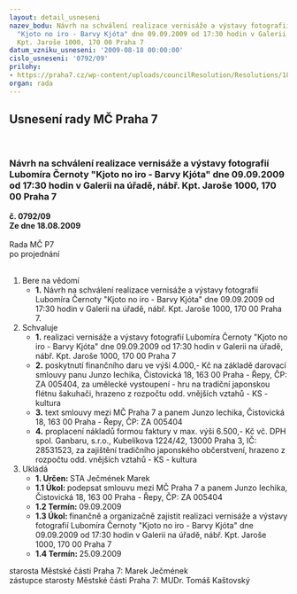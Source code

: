 ```yaml
---
layout: detail_usneseni
nazev_bodu: Návrh na schválení realizace vernisáže a výstavy fotografií Lubomíra Černoty
  "Kjoto no iro - Barvy Kjóta" dne 09.09.2009 od 17:30 hodin v Galerii na úřadě, nábř.
  Kpt. Jaroše 1000, 170 00 Praha 7
datum_vzniku_usneseni: '2009-08-18 00:00:00'
cislo_usneseni: '0792/09'
prilohy:
- https://praha7.cz/wp-content/uploads/councilResolution/Resolutions/18623/40-s22_-_c%c3%adslerov%c3%a1_-_vernis%c3%a1%c5%be_09.09.09.doc
organ: rada
---
```

<div id="ucUsn_pList" class="usn">
	<span><h2>Usnesení rady MČ Praha 7 </h2>
<br></span><div class="standBody">
<span><h3>Návrh na schválení realizace vernisáže a výstavy fotografií Lubomíra Černoty "Kjoto no iro - Barvy Kjóta" dne 09.09.2009 od 17:30 hodin v Galerii na úřadě, nábř. Kpt. Jaroše 1000, 170 00 Praha 7</h3></span><div class="center">
		<strong>č. 0792/09</strong><br>
	</div>
<div class="center">
		<strong>Ze dne 18.08.2009</strong><br><br>
	</div>Rada MČ P7<br> po projednání<br><br><ol>
<li>Bere na vědomí<ul><li>
<strong>1.</strong> Návrh na schválení realizace vernisáže a výstavy fotografií Lubomíra Černoty "Kjoto no iro - Barvy Kjóta" dne 09.09.2009 od 17:30 hodin v Galerii na úřadě, nábř. Kpt. Jaroše 1000, 170 00 Praha 7.</li></ul>
</li>
<li>Schvaluje<ul>
<li>
<strong>1.</strong> realizaci vernisáže a výstavy fotografií Lubomíra Černoty "Kjoto no iro - Barvy Kjóta" dne 09.09.2009 od 17:30 hodin v Galerii na úřadě, nábř. Kpt. Jaroše 1000, 170 00 Praha 7</li>
<li>
<strong>2.</strong> poskytnutí finančního daru ve výši 4.000,- Kč na základě darovací smlouvy panu Junzo Iechika, Čistovická 18, 163 00 Praha - Řepy, ČP: ZA 005404,  za  umělecké vystoupení - hru na tradiční japonskou flétnu šakuhači, hrazeno z rozpočtu odd. vnějších vztahů - KS - kultura</li>
<li>
<strong>3.</strong> text smlouvy mezi MČ Praha 7 a panem Junzo Iechika, Čistovická 18, 163 00 Praha - Řepy, ČP: ZA 005404</li>
<li>
<strong>4.</strong> proplacení nákladů formou faktury v max. výši 6.500,- Kč vč. DPH spol. Ganbaru, s.r.o., Kubelíkova 1224/42, 13000 Praha 3, IČ: 28531523, za zajištění tradičního japonského občerstvení, hrazeno z rozpočtu odd. vnějších vztahů - KS - kultura </li>
</ul>
</li>
<li>Ukládá<ul>
<li>
<strong>1. Určen: </strong>STA Ječmének Marek</li>
<li>
<strong>1.1 Úkol: </strong>podepsat smlouvu mezi MČ Praha 7 a panem Junzo Iechika, Čistovická 18, 163 00 Praha - Řepy, ČP: ZA 005404</li>
<li>
<strong>1.2 Termín: </strong>09.09.2009</li>
<li>
<strong>1.3 Úkol: </strong>finančně a organizačně zajistit realizaci vernisáže a výstavy fotografií Lubomíra Černoty "Kjoto no iro - Barvy Kjóta" dne 09.09.2009 od 17:30 hodin v Galerii na úřadě, nábř. Kpt. Jaroše 1000, 170 00 Praha 7</li>
<li>
<strong>1.4 Termín: </strong>25.09.2009</li>
</ul>
</li>
</ol>starosta Městské části Praha 7: Marek Ječmének<br>zástupce starosty Městské části Praha 7: MUDr. Tomáš Kaštovský 
</div>
</div>